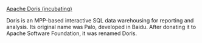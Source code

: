 [Apache Doris (incubating)](https://github.com/apache/incubator-doris)

Doris is an MPP-based interactive SQL data warehousing for reporting and analysis. Its original name was Palo, developed in Baidu. After donating it to Apache Software Foundation, it was renamed Doris.